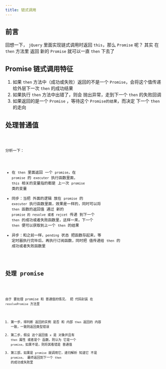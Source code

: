 ```yaml
---
title: 链式调用
---
```


## 前言

回想一下， `jQuery` 里面实现链式调用时返回 `this`，那么 `Promise` 呢？ 其实 在 `then` 方法里 返回 新的 `Promise` 就可以一直 `then` 下去了

## Promise 链式调用特征

1. 如果 `then` 方法中（成功或失败）返回的不是一个 `Promise`，会将这个值传递给外层下一次 `then` 的成功结果
2. 如果执行 `then` 方法中出错了，则会 抛出异常，走到下一个 `then` 的失败回调
3. 如果返回的是一个 `Promise` ，等待这个 `Promise的结果`，而决定 下一个 `then` 的走向

## 处理普通值

<code src="./normal_chain_demo.jsx" />

分析一下：

- 在 `then` 里面返回 一个 `promise`，在 `promise` 的 `executer` 执行函数里面， `this` 相关的变量指的都是 上一次 `promise` 类的变量
- 同步：当把 外面的逻辑 放在 `promise` 的 `executer` 执行函数里面，效果是一样的，同时可以将 `then` 函数的返回值 通过 新的 `promise 的 resolve 或者 rejcet` 传递 到下一个 `then` 的成功或者失败函数里，这样一来，下一个 `then` 便可以获取到上一个 `then` 的结果
- 异步：和之前一样，`pending` 状态 把函数存起来，等 定时器执行完毕后，再执行订阅函数，同时把 值传递给 `then` 的 成功或者失败函数里

## 处理 promise

<code src="./promise_chain_demo.jsx" />

由于 要处理 promise 和 普通值的情况， 把 代码封装 在 `resolvePromise` 方法里

1. 第一步，得判断 返回的实例 是否 和 内部 `then` 返回的 内容 一致，一致则返回类型错误
2. 第二步，假设 这个返回值 `x` 是 对象并且有 `then` 属性 或者是个 函数，则认为 它是一个 `promise`，如果不是，则将其看错是 普通值
3. 第三部，如果是 `promise` 就调用它，递归解析 知道它 不是 `promise`， 最终返回到下一个 `then` 的成功或失败里
